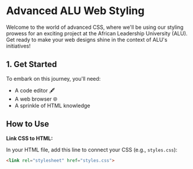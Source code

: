# Advanced ALU Web Styling 

Welcome to the world of advanced CSS, where we'll be using our styling prowess for an exciting project at the African Leadership University (ALU). Get ready to make your web designs shine in the context of ALU's initiatives!

## 1. Get Started 

To embark on this journey, you'll need:

- A code editor 🖋️
- A web browser 🌐
- A sprinkle of HTML knowledge 

## How to Use 

 **Link CSS to HTML:**

   In your HTML file, add this line to connect your CSS (e.g., `styles.css`):

   ```html
   <link rel="stylesheet" href="styles.css">
